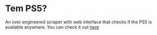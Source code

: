 # Tem PS5?

An over engineered scraper with web interface that checks if the PS5 is available anywhere. You can check it out [here](https://temps5.herokuapp.com/)
